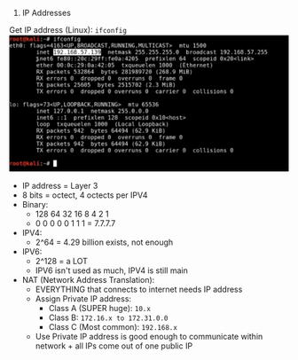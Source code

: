 1. IP Addresses

Get IP address (Linux): `ifconfig`
![Screen Shot 2020-04-06 at 12.29.43 PM-07.00.png](../../../_resources/7f103dd0dc26443c9cb089dd1deb43cc.png)
- IP address = Layer 3
- 8 bits = octect, 4 octects per IPV4
- Binary:
	- 128 64 32 16 8 4 2 1
	-  0  0  0  0  0 1 1 1 = 7.7.7.7
- IPV4:
	- 2^64 = 4.29 billion exists, not enough
- IPV6:
	- 2^128 = a LOT
	- IPV6 isn't used as much, IPV4 is still main
- NAT (Network Address Translation):
	- EVERYTHING that connects to internet needs IP address
	- Assign Private IP address:
		- Class A (SUPER huge): `10.x`
		- Class B: `172.16.x to 172.31.0.0`
		- Class C (Most common): `192.168.x`
	- Use Private IP address is good enough to communicate within network + all IPs come out of one public IP